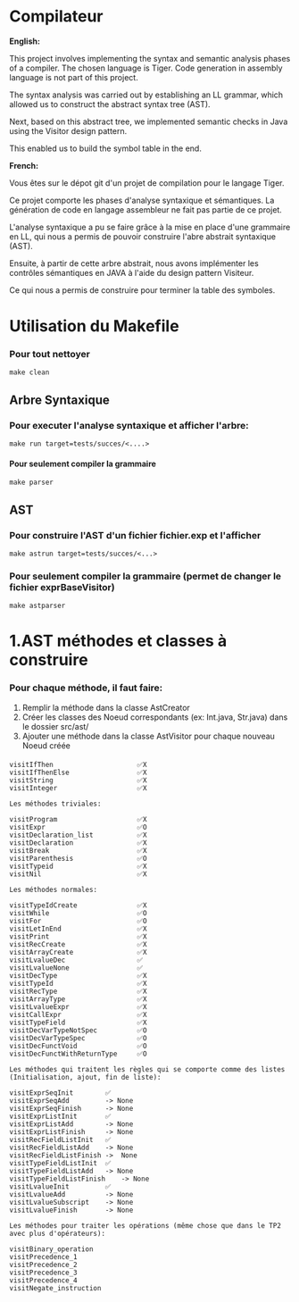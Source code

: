 # Compilateur

**English:**

This project involves implementing the syntax and semantic analysis phases of a compiler. The chosen language is Tiger. Code generation in assembly language is not part of this project.

The syntax analysis was carried out by establishing an LL grammar, which allowed us to construct the abstract syntax tree (AST).

Next, based on this abstract tree, we implemented semantic checks in Java using the Visitor design pattern.

This enabled us to build the symbol table in the end.

**French:**

Vous êtes sur le dépot git d'un projet de compilation pour le langage Tiger.

Ce projet comporte les phases d'analyse syntaxique et sémantiques. La génération de code en langage assembleur ne fait pas partie de ce projet.

L'analyse syntaxique a pu se faire grâce à la mise en place d'une grammaire en LL, qui nous a permis de pouvoir construire l'abre abstrait syntaxique (AST).

Ensuite, à partir de cette arbre abstrait, nous avons implémenter les contrôles sémantiques en JAVA à l'aide du design pattern Visiteur. 

Ce qui nous a permis de construire pour terminer la table des symboles. 

# Utilisation du Makefile

### Pour tout nettoyer
    make clean

## Arbre Syntaxique
### Pour executer l'analyse syntaxique et afficher l'arbre:
    make run target=tests/succes/<....>

#### Pour seulement compiler la grammaire
    make parser

## AST
### Pour construire l'AST d'un fichier fichier.exp et l'afficher 
    make astrun target=tests/succes/<...>

### Pour seulement compiler la grammaire (permet de changer le fichier exprBaseVisitor)
    make astparser

# 1.AST méthodes et classes à construire
### Pour chaque méthode, il faut faire:
1) Remplir la méthode dans la classe AstCreator
2) Créer les classes des Noeud correspondants (ex: Int.java, Str.java) dans le dossier src/ast/
3) Ajouter une méthode dans la classe AstVisitor pour chaque nouveau Noeud créée
####
    
    visitIfThen                     ✅X
    visitIfThenElse                 ✅X
    visitString                     ✅X
    visitInteger                    ✅X

    Les méthodes triviales:

    visitProgram                    ✅X
    visitExpr                       ✅O
    visitDeclaration_list           ✅X
    visitDeclaration                ✅X
    visitBreak                      ✅X
    visitParenthesis                ✅O
    visitTypeid                     ✅X
    visitNil                        ✅X

    Les méthodes normales:

    visitTypeIdCreate               ✅X
    visitWhile                      ✅O
    visitFor                        ✅O
    visitLetInEnd                   ✅X
    visitPrint                      ✅X
    visitRecCreate                  ✅X
    visitArrayCreate                ✅X
    visitLvalueDec                  ✅
    visitLvalueNone                 ✅
    visitDecType                    ✅X
    visitTypeId                     ✅X
    visitRecType                    ✅X
    visitArrayType                  ✅X
    visitLvalueExpr                 ✅X
    visitCallExpr                   ✅X
    visitTypeField                  ✅X
    visitDecVarTypeNotSpec          ✅O
    visitDecVarTypeSpec             ✅O
    visitDecFunctVoid               ✅O
    visitDecFunctWithReturnType     ✅O
    
    Les méthodes qui traitent les règles qui se comporte comme des listes (Initialisation, ajout, fin de liste):

    visitExprSeqInit        ✅
    visitExprSeqAdd         -> None
    visitExprSeqFinish      -> None
    visitExprListInit       ✅
    visitExprListAdd        -> None
    visitExprListFinish     -> None
    visitRecFieldListInit   ✅
    visitRecFieldListAdd    -> None
    visitRecFieldListFinish ->  None
    visitTypeFieldListInit  ✅
    visitTypeFieldListAdd   -> None
    visitTypeFieldListFinish    -> None
    visitLvalueInit         ✅
    visitLvalueAdd          -> None
    visitLvalueSubscript    -> None
    visitLvalueFinish       -> None

    Les méthodes pour traiter les opérations (même chose que dans le TP2 avec plus d'opérateurs):

    visitBinary_operation
    visitPrecedence_1
    visitPrecedence_2
    visitPrecedence_3
    visitPrecedence_4
    visitNegate_instruction
